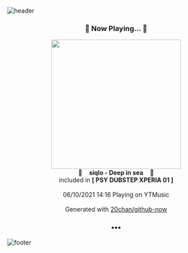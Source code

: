 ![header](https://capsule-render.vercel.app/api?type=wave&height=170&section=header&text=Hi.%20I'm%20SHIFT&fontColor=090707&fontAlignX=45&fontAlignY=65&fontSize=100)

<h3 align="center">🎵 Now Playing... 🎵</h3>
<p align="center">
  <a href="https://music.youtube.com/watch?v=oTLJcv50pT4">
    <img width="300" src="https://lh3.googleusercontent.com/zu7n5iX6CP-smiXpqa6fnxS0U4m5xUEyfxlWLAYKRqfe3lthDd-rw8qysFpmcnhdqIwbbfIVwrXuNrl2">
  </a>
  <br>
  🎵&nbsp&nbsp&nbsp <b>siqlo - Deep in sea</b> &nbsp&nbsp&nbsp🎵
  <br>
  included in <b>[ PSY DUBSTEP XPERIA 01 ]</b>
  
  <br />
  <br />
  06/10/2021 14:16 Playing on YTMusic
  <br />
  <br />
  Generated with <a href="https://github.com/20chan/github-now">20chan/github-now</a>
</p>

<h3 align="center">•••</h3>

![footer](https://capsule-render.vercel.app/api?type=wave&height=150&section=footer)
